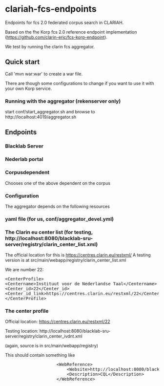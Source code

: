 # clariah-fcs-endpoints

Endpoints for fcs 2.0 federated corpus search in CLARIAH.

Based on the fhe Korp fcs 2.0 reference endpoint implementation (https://github.com/clarin-eric/fcs-korp-endpoint).

We test by running the clarin fcs aggregator.

## Quick start

Call 'mvn war:war' to create a war file. 

There are though some configurations to change if you want to use it with your own Korp service.

### Running with the aggregator (rekenserver only)

start conf/start_aggregator.sh and browse to http://localhost:4019/aggregator.sh

## Endpoints 

### Blacklab Server

### Nederlab portal

### Corpusdependent

Chooses one of the above dependent on the corpus

### Configuration

The aggregator depends on the following resources

### yaml file (for us, conf/aggregator_devel.yml)

### The Clarin eu center list (for testing, http://localhost:8080/blacklab-sru-server/registry/clarin_center_list.xml)

The official location for this is https://centres.clarin.eu/restxml/ 
A testing version is at src/main/webapp/registry/clarin_center_list.xml

We are number 22:
<pre>
&lt;CenterProfile>
&lt;Centername>Instituut voor de Nederlandse Taal&lt;/Centername>
&lt;Center_id>22&lt;/Center_id>
&lt;Center_id_link>https://centres.clarin.eu/restxml/22&lt;/Center_id_link>
&lt;/CenterProfile>
</pre>

### The center profile 

Official location:  https://centres.clarin.eu/restxml/22

Testing location: http://localhost:8080/blacklab-sru-server/registry/clarin_center_ivdnt.xml

(again, source is in src/main/webapp/registry)

This should contain something like

<pre>
                    &lt;WebReference>
                        &lt;Website>http://localhost:8080/blacklab-sru-server/sru&lt;/Website>
                        &lt;Description>CQL&lt;/Description>
                    &lt;/WebReference>
</pre>

